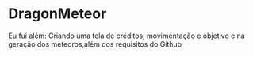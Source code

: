 # DragonMeteor
 Eu fui além: Criando uma tela de  créditos, movimentação e objetivo e na geração dos meteoros,além dos requisitos do Github
